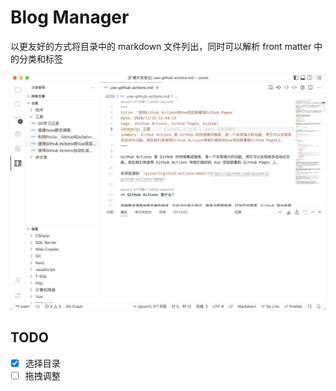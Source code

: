 # Blog Manager

以更友好的方式将目录中的 markdown 文件列出，同时可以解析 front matter 中的分类和标签

![效果截图](https://github.com/QiYuOr2/vscode-blog-manager/blob/main/blog-manager-screenshot.png)

## TODO

- [x] 选择目录
- [ ] 拖拽调整
